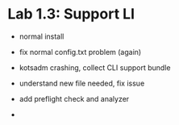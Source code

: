 Lab 1.3: Support LI
=========================================


- normal install
- fix normal config.txt problem (again)
- kotsadm crashing, collect CLI support bundle 
- understand new file needed, fix issue
- add preflight check and analyzer  
  
- 













